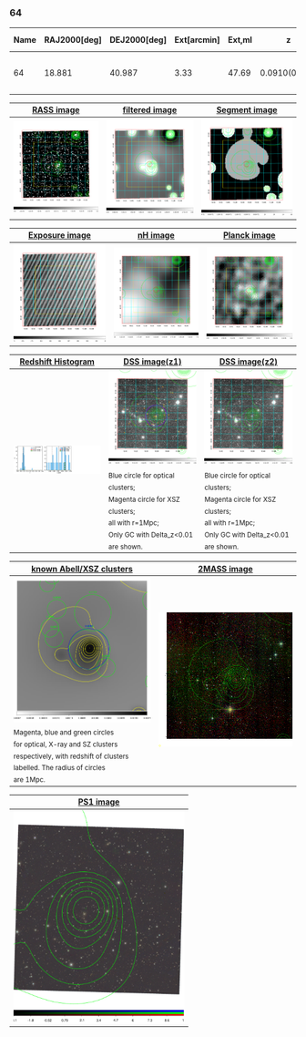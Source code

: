 <div STYLE="page-break-after: always;"></div>

### 64

|Name|RAJ2000[deg]|DEJ2000[deg] |Ext[arcmin]| Ext,ml | z | z_src| C|GC(XSZ,Delta_z<0.01)| GC(OPT,Delta_z<0.01)|GC| R_sig[arcmin] | R500[arcmin] | R500[Mpc]| CRsig[c/s] | CR500[c/s] |L500[1E44 erg/s]|F500[1E-12 erg/s/cm^2]| M500[1E14 Msun]|Tx[keV]|Cnt_sig|Beta|Rc[arcmin]|Comment|Alias|
|---|---|---|---|---|---|------|---|--------|---------|----------|---|---|---|---|---|---|---|---|---|---|---|---|---|---|
|64| 18.881| 40.987| 3.33| 47.69| 0.0910(0.008)| z1, z_xsz| B| Tar| N| A, N, Tar, W| 13.188| 8.960| 0.912| 0.252(0.041)| 0.240(0.039)| 0.890(0.080)| 4.290(0.387)| 2.35(0.11)| 3.73(0.11)| 110.8| 0.920(-0.102+0.058)| 10.112(-1.093+0.875)| -| t151|

|[RASS image](../image/64/64_img.pdf)|[filtered image](../image/64/64_fil.pdf)|[Segment image](../image/64/64_seg.pdf)|
|-------------------|--------------------|-------------------|
| <img src="../image/64/64_img.png" width="300">  | <img src="../image/64/64_fil.png" width="300">   | <img src="../image/64/64_seg.png" width="300">  |

|[Exposure image](../image/64/64_mex.pdf)| [nH image](../image/64/64_nh.pdf)| [Planck image](../image/64/64_p.pdf)|
|-------------------|--------------------|-------------------|
|<img src="../image/64/64_mex.png" width="300">   | <img src="../image/64/64_nh.png" width="300">    | <img src="../image/64/64_p.png" width="300"> |

|[Redshift Histogram](../image/64/64_zg.pdf) | [DSS image(z1)](../image/64/64_dss_z1.pdf)      |  [DSS image(z2)](../image/64/64_dss_z2.pdf)    |
|-------------------|--------------------|-------------------|
|<img src="../image/64/64_zg.png" width="300"> |<img src="../image/64/64_dss_z1.png" width="300"> <sub><br>Blue circle for optical clusters; <br>Magenta circle for XSZ clusters; <br>all with r=1Mpc; <br>Only GC with Delta_z<0.01 are shown. </sub>| <img src="../image/64/64_dss_z2.png" width="300"><sub><br>Blue circle for optical clusters; <br>Magenta circle for XSZ clusters; <br>all with r=1Mpc; <br>Only GC with Delta_z<0.01 are shown. </sub> |

|[known Abell/XSZ clusters](../image/64/64_gc.pdf) | [2MASS image](../image/64/64_2mass.pdf)      |
|-------------------|-------------------|
|<img src=../image/64/64_gc.png width="300"> <br><sub>Magenta, blue and green circles <br>for optical, X-ray and SZ clusters <br>respectively, with redshift of clusters <br>labelled. The radius of circles <br>are 1Mpc.</sub>|<img src="../image/64/64_2mass.png" width="300">  |

|[PS1 image](../image/64/64_ps1.pdf)            |
|-------------------|
| <img src="../image/64/64_ps1.pdf" width="300">  |
